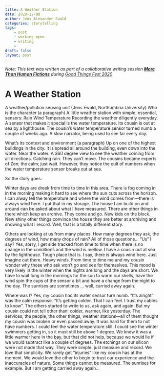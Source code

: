 ```yaml
---
title: A Weather Station
date: 2020-12-08
author: Jens Alexander Ewald
categories: storytelling
tags:
    - post
    - working open
    - writing
    - 
draft: false
layout: post
---
```


*Note: This text was written as part of a collaborative writing session **[More Than Human Fictions](https://2020conf.thingscon.org/2020/11/26/more-than-human-fictions/)** during [Good Things Fest 2020](https://2020conf.thingscon.org/)*

# A Weather Station

A weather/pollution sensing unit (Jens Ewald, Northumbria University)
Who is the character (a paragraph)
A little weather station with simple, essential, sensors:
Rain
Wind
Temperature
Recording the weather diligently everyday.
A sensor that makes it special is the water temperature.
Its cousin is out at sea by a lighthouse.
The cousin’s water temperature sensor turned numb a couple of weeks ago.
A slow narrator, being used to see far every day.

What’s its context and environment (a paragraph)
Up on one of the highest buildings in the city.
It is spread all around the building, even down into the water.
Near the water. A 360 degree view to see the weather coming from all directions.
Catching rain.
They can’t move.
The cousins became experts of Zen; the calm; just wait.
However, they notice the cult of numbers when the water temperature sensor breaks out at sea.

So the story goes:

Winter days are dreek from time to time in this area. There is fog coming in in the morning making it hard to see where the sun cuts across the horizon. I can alway tell the temperature and where the wind comes from—there is always wind here. I put that in my storage. The house I am build on and around can be asked about what I have measured. There are other things in there which keep an archive. They come and go. New kids on the block. New shiny other things convince the house they are better at archiving and showing what I record. Well, that is a totally different story.

Others are looking at us from many places. How many degrees they ask, the degrees of wind, how many drops of rain? All of those questions… “Us” I say? Yes, sorry, I get side tracked from time to time when there is no change in the conditions and the wind is mellow. I have a cousin out at sea by the lighthouse. Tough place that is. I say, there is always wind here. Just imagine out there. Heavy winds. From time to time me and my cousin wonder why those who ask won’t go and see for themselves. This mood is very likely in the winter when the nights are long and the days are short. We have to wait long in the mornings for the sun to warm our shells, have the wind spin the cups of the sensor a bit and have a change from the night to the day. The sunrises are sometimes … well, carried away again.

Where was I? Yes, my cousin had its water sensor turn numb. “It’s alright” was the calm response. “It’s getting colder. That I can feel. I trust my cables to know”. The others started to write to us, ask again, and again. But my cousin could not tell other than: colder, warmer, like yesterday. The services, the people, the other things, weather stations—all of them thought my cousin was broken or even passed away. It was hard for them to not have numbers. I could feel the water temperature still. I could see the winter swimmers getting in, so it must still be above 1 degree. We knew it was a little warmer here in the bay, but that did not help, because we would lie if we would subtract like a couple of degrees. The etchings on our silicon were not made that way. They were simple: just measure and record. We love that simplicity. We rarely get “injuries” like my cousin has at the moment. We would love the other to begin to trust our experience and the inaccuracies of nature. Some things cannot be measured. The sunrises for example. But I am getting carried away again…
